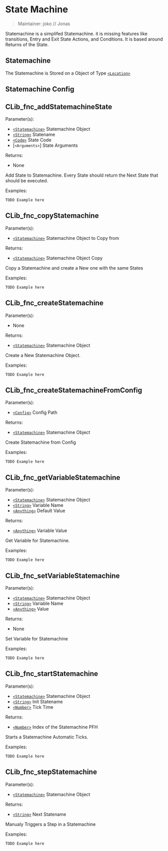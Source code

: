 # State Machine

> Maintainer: joko // Jonas

Statemachine is a simplifed Statemachine. it is missing features like transitions, Entry and Exit State Actions, and Conditions. It is based around Returns of the State. 

## Statemachine
The Statemachine is Stored on a Object of Type [`<Location>`]

## Statemachine Config


## CLib_fnc_addStatemachineState

Parameter(s):
* [`<Statemachine>`] Statemachine Object
* [`<String>`] Statename
* [`<Code>`] State Code
* [`<Arguments>`] State Arguments


Returns:
* None

Add State to Statemachine. Every State should return the Next State that should be executed.

Examples:

```sqf
TODO Example here
```

## CLib_fnc_copyStatemachine

Parameter(s):
* [`<Statemachine>`] Statemachine Object to Copy from

Returns:
* [`<Statemachine>`] Statemachine Object Copy

Copy a Statemachine and create a New one with the same States

Examples:

```sqf
TODO Example here
```

## CLib_fnc_createStatemachine

Parameter(s):
* None

Returns:
* [`<Statemachine>`] Statemachine Object

Create a New Statemachine Object.

Examples:

```sqf
TODO Example here
```

## CLib_fnc_createStatemachineFromConfig

Parameter(s):
* [`<Config>`] Config Path

Returns:
* [`<Statemachine>`] Statemachine Object

Create Statemachine from Config

Examples:

```sqf
TODO Example here
```

## CLib_fnc_getVariableStatemachine

Parameter(s):
* [`<Statemachine>`] Statemachine Object
* [`<String>`] Variable Name
* [`<Anything>`] Default Value

Returns:
* [`<Anything>`] Variable Value

Get Variable for Statemachine.

Examples:

```sqf
TODO Example here
```

## CLib_fnc_setVariableStatemachine

Parameter(s):
* [`<Statemachine>`] Statemachine Object
* [`<String>`] Variable Name
* [`<Anything>`] Value

Returns:
* None

Set Variable for Statemachine

Examples:

```sqf
TODO Example here
```

## CLib_fnc_startStatemachine

Parameter(s):
* [`<Statemachine>`] Statemachine Object
* [`<String>`] Init Statename
* [`<Number>`] Tick Time

Returns:
* [`<Number>`] Index of the Statemachine PFH

Starts a Statemachine Automatic Ticks.

Examples:

```sqf
TODO Example here
```

## CLib_fnc_stepStatemachine

Parameter(s):
* [`<Statemachine>`] Statemachine Object

Returns:
* [`<String>`] Next Statename

Manualy Triggers a Step in a Statemachine 

Examples:

```sqf
TODO Example here
```

[`<Statemachine>`]: #statemachine

[`<Control>`]: https://community.bistudio.com/wiki/Control
[`<Anything>`]: https://community.bistudio.com/wiki/Anything
[`<Config>`]: https://community.bistudio.com/wiki/Config
[`<Object>`]: https://community.bistudio.com/wiki/Object
[`<String>`]: https://community.bistudio.com/wiki/String
[`<Number>`]: https://community.bistudio.com/wiki/Number
[`<Array>`]: https://community.bistudio.com/wiki/Array
[`<Position>`]: https://community.bistudio.com/wiki/Position
[`<Color>`]: https://community.bistudio.com/wiki/Color
[`<Boolean>`]: https://community.bistudio.com/wiki/Boolean
[`<Code>`]: https://community.bistudio.com/wiki/Code
[`<Group>`]: https://community.bistudio.com/wiki/Group
[`<Location>`]: https://community.bistudio.com/wiki/Location
[`<Structured Text>`]: https://community.bistudio.com/wiki/Structured_Text
[`<Waypoint>`]: https://community.bistudio.com/wiki/Waypoint
[`<Task>`]: https://community.bistudio.com/wiki/Task